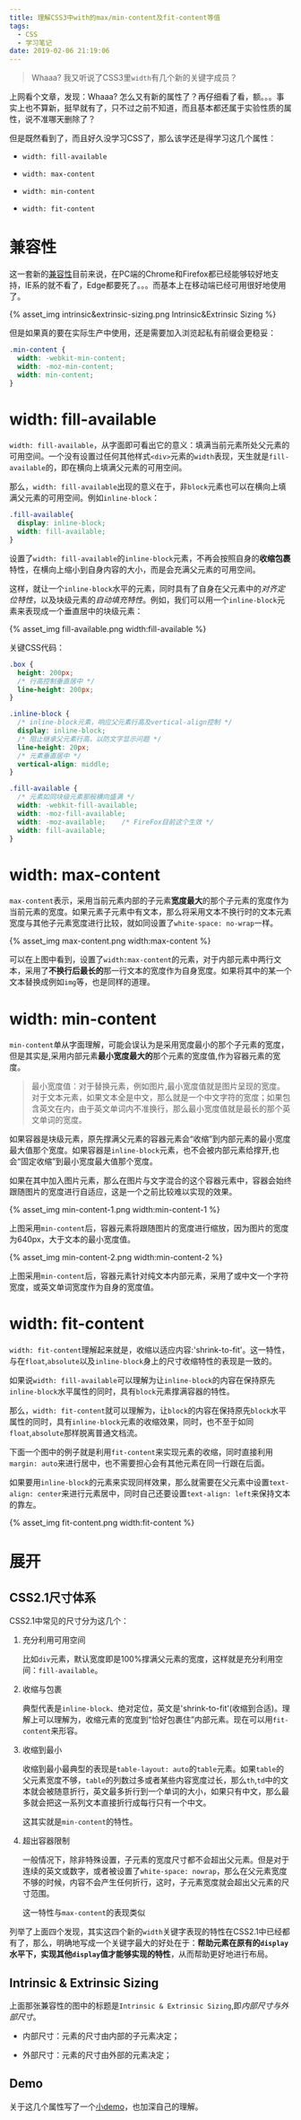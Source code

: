 ```yaml
---
title: 理解CSS3中with的max/min-content及fit-content等值
tags:
  - CSS
  - 学习笔记
date: 2019-02-06 21:19:06
---
```



>Whaaa? 我又听说了CSS3里`width`有几个新的关键字成员？

<!-- more -->

上网看个文章，发现：Whaaa? 怎么又有新的属性了？再仔细看了看，额。。。事实上也不算新，挺早就有了，只不过之前不知道，而且基本都还属于实验性质的属性，说不准哪天删除了？

但是既然看到了，而且好久没学习CSS了，那么该学还是得学习这几个属性：

- `width: fill-available`

- `width: max-content`

- `width: min-content`

- `width: fit-content`

# 兼容性

这一套新的[兼容性](https://caniuse.com/#feat=intrinsic-width)目前来说，在PC端的Chrome和Firefox都已经能够较好地支持，IE系的就不看了，Edge都要死了。。。而基本上在移动端已经可用很好地使用了。

{% asset_img intrinsic&extrinsic-sizing.png Intrinsic&Extrinsic Sizing %}

但是如果真的要在实际生产中使用，还是需要加入浏览起私有前缀会更稳妥：

```CSS
.min-content {
  width: -webkit-min-content;
  width: -moz-min-content;
  width: min-content;
}
```

# width: fill-available

`width: fill-available`，从字面即可看出它的意义：填满当前元素所处父元素的可用空间。一个没有设置过任何其他样式`<div>`元素的`width`表现，天生就是`fill-available`的，即在横向上填满父元素的可用空间。

那么，`width: fill-available`出现的意义在于，非`block`元素也可以在横向上填满父元素的可用空间。例如`inline-block`：

```CSS
.fill-available{
  display: inline-block;
  width: fill-available;
}
```

设置了`width: fill-available`的`inline-block`元素，不再会按照自身的**收缩包裹**特性，在横向上缩小到自身内容的大小，而是会充满父元素的可用空间。

这样，就让一个`inline-block`水平的元素，同时具有了自身在父元素中的*对齐定位特性*，以及块级元素的*自动填充特性*。例如，我们可以用一个`inline-block`元素来表现成一个垂直居中的块级元素：

{% asset_img fill-available.png width:fill-available %}

关键CSS代码：

```CSS
.box {
  height: 200px;
  /* 行高控制垂直居中 */
  line-height: 200px;
}

.inline-block {
  /* inline-block元素，响应父元素行高及vertical-align控制 */
  display: inline-block;
  /* 阻止继承父元素行高，以防文字显示问题 */
  line-height: 20px;
  /* 元素垂直居中 */
  vertical-align: middle;
}

.fill-available {
  /* 元素如同块级元素那般横向盛满 */
  width: -webkit-fill-available;
  width: -moz-fill-available;
  width: -moz-available;    /* FireFox目前这个生效 */
  width: fill-available;
}
```

# width: max-content

`max-content`表示，采用当前元素内部的子元素**宽度最大**的那个子元素的宽度作为当前元素的宽度。如果元素子元素中有文本，那么将采用文本不换行时的文本元素宽度与其他子元素宽度进行比较，就如同设置了`white-space: no-wrap`一样。

{% asset_img max-content.png width:max-content %}

可以在上图中看到，设置了`width:max-content`的元素，对于内部元素中两行文本，采用了**不换行后最长的**那一行文本的宽度作为自身宽度。如果将其中的某一个文本替换成例如`img`等，也是同样的道理。

# width: min-content

`min-content`单从字面理解，可能会误认为是采用宽度最小的那个子元素的宽度，但是其实是,采用内部元素**最小宽度最大的**那个元素的宽度值,作为容器元素的宽度。

> 最小宽度值：对于替换元素，例如图片,最小宽度值就是图片呈现的宽度。对于文本元素，如果文本全是中文，那么就是一个中文字符的宽度；如果包含英文在内，由于英文单词内不准换行，那么最小宽度值就是最长的那个英文单词的宽度。

如果容器是块级元素，原先撑满父元素的容器元素会“收缩”到内部元素的最小宽度最大值那个宽度。如果容器是`inline-block`元素，也不会被内部元素给撑开,也会“固定收缩”到最小宽度最大值那个宽度。

如果在其中加入图片元素，那么在图片与文字混合的这个容器元素中，容器会始终跟随图片的宽度进行自适应，这是一个之前比较难以实现的效果。

{% asset_img min-content-1.png width:min-content-1 %}

上图采用`min-content`后，容器元素将跟随图片的宽度进行缩放，因为图片的宽度为640px，大于文本的最小宽度值。

{% asset_img min-content-2.png width:min-content-2 %}

上图采用`min-content`后，容器元素针对纯文本内部元素，采用了或中文一个字符宽度，或英文单词宽度作为自身的宽度值。

# width: fit-content

`width: fit-content`理解起来就是，收缩以适应内容:'shrink-to-fit'。这一特性，与在`float`,`absolute`以及`inline-block`身上的尺寸收缩特性的表现是一致的。

如果说`width: fill-available`可以理解为让`inline-block`的内容在保持原先`inline-block`水平属性的同时，具有`block`元素撑满容器的特性。

那么，`width: fit-content`就可以理解为，让`block`的内容在保持原先`block`水平属性的同时，具有`inline-block`元素的收缩效果，同时，也不至于如同`float`,`absolute`那样脱离普通文档流。

下面一个图中的例子就是利用`fit-content`来实现元素的收缩，同时直接利用`margin: auto`来进行居中，也不需要担心会有其他元素在同一行跟在后面。

如果要用`inline-block`的元素来实现同样效果，那么就需要在父元素中设置`text-align: center`来进行元素居中，同时自己还要设置`text-align: left`来保持文本的靠左。

{% asset_img fit-content.png width:fit-content %}

# 展开

## CSS2.1尺寸体系

CSS2.1中常见的尺寸分为这几个：

1. 充分利用可用空间

    比如`div`元素，默认宽度即是100%撑满父元素的宽度，这样就是充分利用空间：`fill-available`。

2. 收缩与包裹

    典型代表是`inline-block`、绝对定位，英文是'shrink-to-fit'(收缩到合适)。理解上可以理解为，收缩元素的宽度到“恰好包裹住”内部元素。现在可以用`fit-content`来形容。

3. 收缩到最小

    收缩到最小最典型的表现是`table-layout: auto`的`table`元素。如果`table`的父元素宽度不够，`table`的列数过多或者某些内容宽度过长，那么`th`,`td`中的文本就会被随意折行，英文最多折行到一个单词的大小，如果只有中文，那么最多就会把这一系列文本直接折行成每行只有一个中文。

    这其实就是`min-content`的特性。

4. 超出容器限制

    一般情况下，除非特殊设置，子元素的宽度尺寸都不会超出父元素。但是对于连续的英文或数字，或者被设置了`white-space: nowrap`，那么在父元素宽度不够的时候，内容不会产生任何折行，这时，子元素宽度就会超出父元素的尺寸范围。

    这一特性与`max-content`的表现类似

列举了上面四个发现，其实这四个新的`width`关键字表现的特性在CSS2.1中已经都有了，那么，明确地写成一个关键字最大的好处在于：**帮助元素在原有的`display`水平下，实现其他`display`值才能够实现的特性**，从而帮助更好地进行布局。

## Intrinsic & Extrinsic Sizing

上面那张兼容性的图中的标题是`Intrinsic & Extrinsic Sizing`,即*内部尺寸与外部尺寸*。

- 内部尺寸：元素的尺寸由内部的子元素决定；

- 外部尺寸：元素的尺寸由外部的元素决定；

## Demo

关于这几个属性写了一个[小demo](https://jsfiddle.net/MmmmyPh/7q6nc5p4/52/)，也加深自己的理解。